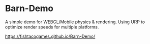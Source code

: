 # Barn-Demo

 A simple demo for WEBGL/Mobile physics & rendering.
 Using URP to optimize render speeds for multiple platforms.
 
https://fishtacogames.github.io/Barn-Demo/
